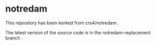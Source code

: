 # notredam
This repository has been korked from crs4/notredam .

The latest version of the source code is in the notredam-replacement branch .
